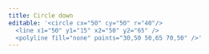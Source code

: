 ```yaml
---
title: Circle down
editable: '<circle cx="50" cy="50" r="40"/>
  <line x1="50" y1="15" x2="50" y2="65" />
  <polyline fill="none" points="30,50 50,65 70,50" />'
---
```

